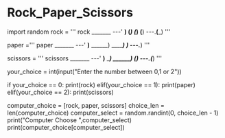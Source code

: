 # Rock_Paper_Scissors

import random
rock = '''
rock
    _______
---'   ____)
      (_____)
      (_____)
      (____)
---.__(___)
'''

paper ='''
paper
    _______
---'   ____)____
          ______)
          _______)
         _______)
---.__________)
'''

scissors = '''
scissors
    _______
---'   ____)____
          ______)
       __________)
      (____)
---.__(___)
'''

your_choice = int(input("Enter the number between 0,1 or 2"))


if your_choice == 0:
  print(rock)
elif(your_choice == 1):
  print(paper)
elif(your_choice == 2):
  print(scissors)


computer_choice = [rock, paper, scissors]
choice_len = len(computer_choice)
computer_select = random.randint(0, choice_len - 1)
print("Computer Choose ",computer_select)
print(computer_choice[computer_select])
